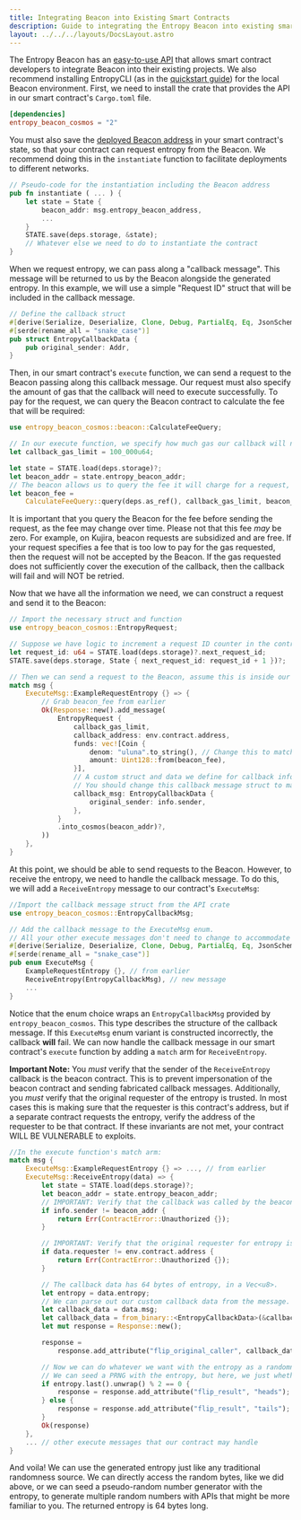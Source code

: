 ```yaml
---
title: Integrating Beacon into Existing Smart Contracts
description: Guide to integrating the Entropy Beacon into existing smart contracts
layout: ../../../layouts/DocsLayout.astro
---
```

The Entropy Beacon has an [easy-to-use API](https://crates.io/crates/entropy_beacon_cosmos) that allows smart contract developers to integrate Beacon into their existing projects. We also recommend installing EntropyCLI (as in the [quickstart guide](/beacon/docs/quickstart)) for the local Beacon environment. First, we need to install the crate that provides the API in our smart contract's `Cargo.toml` file.

```toml
[dependencies]
entropy_beacon_cosmos = "2"
```

You must also save the [deployed Beacon address](/beacon/docs/deployed-addresses) in your smart contract's state, so that your contract can request entropy from the Beacon. We recommend doing this in the `instantiate` function to facilitate deployments to different networks.

```rust
// Pseudo-code for the instantiation including the Beacon address
pub fn instantiate ( ... ) {
    let state = State {
        beacon_addr: msg.entropy_beacon_address,
        ...
    }
    STATE.save(deps.storage, &state);
    // Whatever else we need to do to instantiate the contract
}
```

When we request entropy, we can pass along a "callback message". This message will be returned to us by the Beacon alongside the generated entropy. In this example, we will use a simple "Request ID" struct that will be included in the callback message.

```rust
// Define the callback struct
#[derive(Serialize, Deserialize, Clone, Debug, PartialEq, Eq, JsonSchema)]
#[serde(rename_all = "snake_case")]
pub struct EntropyCallbackData {
    pub original_sender: Addr,
}
```

Then, in our smart contract's `execute` function, we can send a request to the Beacon passing along this callback message. Our request must also specify the amount of gas that the callback will need to execute successfully. To pay for the request, we can query the Beacon contract to calculate the fee that will be required:

```rust
use entropy_beacon_cosmos::beacon::CalculateFeeQuery;

// In our execute function, we specify how much gas our callback will need:
let callback_gas_limit = 100_000u64;

let state = STATE.load(deps.storage)?;
let beacon_addr = state.entropy_beacon_addr;
// The beacon allows us to query the fee it will charge for a request, given the gas limit we provide.
let beacon_fee =
    CalculateFeeQuery::query(deps.as_ref(), callback_gas_limit, beacon_addr.clone())?;
```
It is important that you query the Beacon for the fee before sending the request, as the fee may change over time. Please not that this fee *may* be zero. For example, on Kujira, beacon requests are subsidized and are free. If your request specifies a fee that is too low to pay for the gas requested, then the request will not be accepted by the Beacon. If the gas requested does not sufficiently cover the execution of the callback, then the callback will fail and will NOT be retried.


Now that we have all the information we need, we can construct a request and send it to the Beacon:

```rust
// Import the necessary struct and function
use entropy_beacon_cosmos::EntropyRequest;

// Suppose we have logic to increment a request ID counter in the contract's state:
let request_id: u64 = STATE.load(deps.storage)?.next_request_id;
STATE.save(deps.storage, State { next_request_id: request_id + 1 })?;

// Then we can send a request to the Beacon, assume this is inside our `execute` function:
match msg {
    ExecuteMsg::ExampleRequestEntropy {} => {
        // Grab beacon_fee from earlier
        Ok(Response::new().add_message(
            EntropyRequest {
                callback_gas_limit,
                callback_address: env.contract.address,
                funds: vec![Coin {
                    denom: "uluna".to_string(), // Change this to match your chain's native token.
                    amount: Uint128::from(beacon_fee),
                }],
                // A custom struct and data we define for callback info.
                // You should change this callback message struct to match the information your contract needs.
                callback_msg: EntropyCallbackData {
                    original_sender: info.sender,
                },
            }
            .into_cosmos(beacon_addr)?,
        ))
    },
}
```

At this point, we should be able to send requests to the Beacon. However, to receive the entropy, we need to handle the callback message. To do this, we will add a `ReceiveEntropy` message to our contract's `ExecuteMsg`:

```rust
//Import the callback message struct from the API crate
use entropy_beacon_cosmos::EntropyCallbackMsg;

// Add the callback message to the ExecuteMsg enum.
// All your other execute messages don't need to change to accommodate the new message.
#[derive(Serialize, Deserialize, Clone, Debug, PartialEq, Eq, JsonSchema)]
#[serde(rename_all = "snake_case")]
pub enum ExecuteMsg {
    ExampleRequestEntropy {}, // from earlier
    ReceiveEntropy(EntropyCallbackMsg), // new message
    ...
}
```

Notice that the enum choice wraps an `EntropyCallbackMsg` provided by `entropy_beacon_cosmos`. This type describes the structure of the callback message. If this `ExecuteMsg` enum variant is constructed incorrectly, the callback **will** fail. We can now handle the callback message in our smart contract's `execute` function by adding a `match` arm for `ReceiveEntropy`.  

**Important Note:** You _must_ verify that the sender of the `ReceiveEntropy` callback is the beacon contract. This is to prevent impersonation of the beacon contract and sending fabricated callback messages. Additionally, you _must_ verify that the original requester of the entropy is trusted. In most cases this is making sure that the requester is this contract's address, but if a separate contract requests the entropy, verify the address of the requester to be that contract. If these invariants are not met, your contract WILL BE VULNERABLE to exploits.

```rust
//In the execute function's match arm:
match msg {
    ExecuteMsg::ExampleRequestEntropy {} => ..., // from earlier
    ExecuteMsg::ReceiveEntropy(data) => {
        let state = STATE.load(deps.storage)?;
        let beacon_addr = state.entropy_beacon_addr;
        // IMPORTANT: Verify that the callback was called by the beacon, and not by someone else.
        if info.sender != beacon_addr {
            return Err(ContractError::Unauthorized {});
        }

        // IMPORTANT: Verify that the original requester for entropy is trusted (e.g.: this contract)
        if data.requester != env.contract.address {
            return Err(ContractError::Unauthorized {});
        }

        // The callback data has 64 bytes of entropy, in a Vec<u8>.
        let entropy = data.entropy;
        // We can parse out our custom callback data from the message.
        let callback_data = data.msg;
        let callback_data = from_binary::<EntropyCallbackData>(&callback_data)?;
        let mut response = Response::new();

        response =
            response.add_attribute("flip_original_caller", callback_data.original_sender);

        // Now we can do whatever we want with the entropy as a randomness source!
        // We can seed a PRNG with the entropy, but here, we just whether the last byte is even or odd.
        if entropy.last().unwrap() % 2 == 0 {
            response = response.add_attribute("flip_result", "heads");
        } else {
            response = response.add_attribute("flip_result", "tails");
        }
        Ok(response)
    },
    ... // other execute messages that our contract may handle
}
```

And voila! We can use the generated entropy just like any traditional randomness source. We can directly access the random bytes, like we did above, or we can seed a pseudo-random number generator with the entropy, to generate multiple random numbers with APIs that might be more familiar to you. The returned entropy is 64 bytes long.
